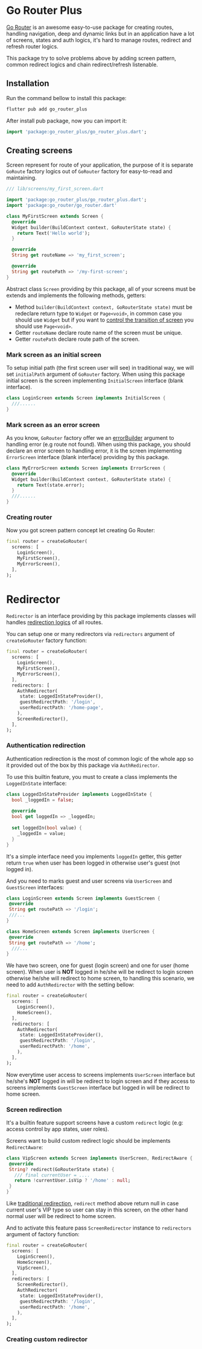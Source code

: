 Go Router Plus
==============

[Go Router](https://gorouter.dev/) is an awesome easy-to-use package for creating routes, handling 
navigation, deep and dynamic links but in an application have a lot of screens, states and auth logics,
it's hard to manage routes, redirect and refresh router logics. 

This package try to solve problems above by adding screen pattern, common redirect logics and
 chain redirect/refresh listenable.

Installation
------------

Run the command bellow to install this package:

```bash
flutter pub add go_router_plus
```

After install pub package, now you can import it:

```dart
import 'package:go_router_plus/go_router_plus.dart';
```

Creating screens
----------------
Screen represent for route of your application, the purpose of
it is separate `GoRoute` factory logics out of `GoRouter` factory for
easy-to-read and maintaining.

```dart 
/// lib/screens/my_first_screen.dart

import 'package:go_router_plus/go_router_plus.dart';
import 'package:go_router/go_router.dart'

class MyFirstScreen extends Screen {
  @override
  Widget builder(BuildContext context, GoRouterState state) {
    return Text('Hello world');
  }

  @override
  String get routeName => 'my_first_screen';

  @override
  String get routePath => '/my-first-screen';
}
```

Abstract class `Screen` providing by this package, all of your screens 
must be extends and implements the following methods, getters:

+ Method `builder(BuildContext context, GoRouterState state)` must be redeclare return
type to `Widget` or `Page<void>`, in common case you should use `Widget` but if you want to [control
the transition of screen](https://gorouter.dev/transitions) you should use `Page<void>`.
+ Getter `routeName` declare route name of the screen must be unique.
+ Getter `routePath` declare route path of the screen.

### Mark screen as an initial screen

To setup initial path (the first screen user will see) in traditional way, we will set `initialPath`
argument of `GoRouter` factory. When using this package initial screen is the screen implementing
`InitialScreen` interface (blank interface).

```dart
class LoginScreen extends Screen implements InitialScreen {
  ///......
}
```

### Mark screen as an error screen

As you know, `GoRouter` factory offer we an [errorBuilder](https://gorouter.dev/declarative-routing#error-handling) 
argument to handling error (e.g route not found). When using this package, you should declare an error screen to 
handling error, it is the screen implementing `ErrorScreen` interface (blank interface) providing by this package.

```dart
class MyErrorScreen extends Screen implements ErrorScreen {
  @override
  Widget builder(BuildContext context, GoRouterState state) {
    return Text(state.error);
  }
  ///......
}
```

### Creating router

Now you got screen pattern concept let creating Go Router:

```dart
final router = createGoRouter(
  screens: [
    LoginScreen(),
    MyFirstScreen(),
    MyErrorScreen(),
  ],
);
```

Redirector
==========

`Redirector` is an interface providing by this package implements classes will handles 
[redirection logics](https://gorouter.dev/redirection) of all routes.

You can setup one or many redirectors via `redirectors` argument of `createGoRouter` factory function:

```dart
final router = createGoRouter(
  screens: [
    LoginScreen(),
    MyFirstScreen(),
    MyErrorScreen(),
  ],
  redirectors: [
    AuthRedirector(
     state: LoggedInStateProvider(),
     guestRedirectPath: '/login',
     userRedirectPath: '/home-page',
    ),
    ScreenRedirector(),
  ],
);
```
### Authentication redirection

Authentication redirection is the most of common logic of the whole app 
so it provided out of the box by this package via `AuthRedirector`.

To use this builtin feature, you must to create a class implements the `LoggedInState` interface:

```dart
class LoggedInStateProvider implements LoggedInState {
  bool _loggedIn = false;
  
  @override
  bool get loggedIn => _loggedIn;
  
  set loggedIn(bool value) {
    _loggedIn = value;
  }
}
```

It's a simple interface need you implements `loggedIn` getter,
this getter return `true` when user has been logged in otherwise 
user's guest (not logged in).

And you need to marks guest and user screens via `UserScreen` and `GuestScreen` interfaces:

```dart
class LoginScreen extends Screen implements GuestScreen {
 @override
 String get routePath => '/login';
 ///...
}

class HomeScreen extends Screen implements UserScreen {
 @override
 String get routePath => '/home';
  ///...
}
```

We have two screen, one for guest (login screen) and one for 
user (home screen). When user is **NOT** logged in he/she will be redirect
to login screen otherwise he/she will redirect to home screen, to handling
this scenario, we need to add `AuthRedirector` with the setting bellow:

```dart
final router = createGoRouter(
  screens: [
    LoginScreen(),
    HomeScreen(),
  ],
  redirectors: [
    AuthRedirector(
     state: LoggedInStateProvider(),
     guestRedirectPath: '/login',
     userRedirectPath: '/home',
    ),
  ],
);
```

Now everytime user access to screens implements `UserScreen` interface but
he/she's **NOT** logged in will be redirect to login screen and if they access to
screens implements `GuestScreen` interface but logged in will be redirect to home screen.

### Screen redirection

It's a builtin feature support screens have a custom `redirect` logic (e.g: access control by app states, user roles).

Screens want to build custom redirect logic should be implements `RedirectAware`:

```dart
class VipScreen extends Screen implements UserScreen, RedirectAware {
 @override
 String? redirect(GoRouterState state) {
   /// final currentUser = ....
   return !currentUser.isVip ? '/home' : null; 
 }
}
```

Like [traditional redirection](https://gorouter.dev/redirection),
`redirect` method above return null in case current user's VIP type so user can stay 
in this screen, on the other hand normal user will be redirect to home screen.

And to activate this feature pass `ScreenRedirector` instance to `redirectors` argument of factory function:

```dart
final router = createGoRouter(
  screens: [
    LoginScreen(),
    HomeScreen(),
    VipScreen(),
  ],
  redirectors: [
    ScreenRedirector(),
    AuthRedirector(
     state: LoggedInStateProvider(),
     guestRedirectPath: '/login',
     userRedirectPath: '/home',
    ),
  ],
);
```

### Creating custom redirector